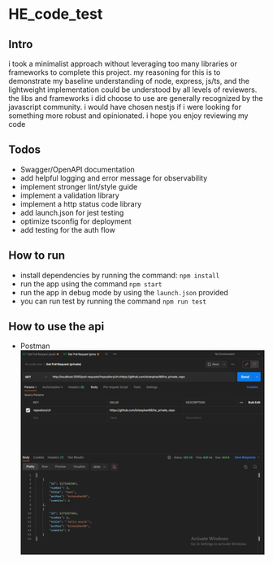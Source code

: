 # HE_code_test

## Intro
i took a minimalist approach without leveraging too many libraries or frameworks to complete this project. my reasoning for this is to demonstrate my baseline understanding of node, express, js/ts, and the lightweight implementation could be understood by all levels of reviewers. the libs and frameworks i did choose to use are generally recognized by the javascript community. i would have chosen nestjs if i were looking for something more robust and opinionated. i hope you enjoy reviewing my code

## Todos
  * Swagger/OpenAPI documentation
  * add helpful logging and error message for observability
  * implement stronger lint/style guide
  * implement a validation library
  * implement a http status code library
  * add launch.json for jest testing
  * optimize tsconfig for deployment
  * add testing for the auth flow

## How to run
 * install dependencies by running the command: `npm install`
 * run the app using the command `npm start`
 * run the app in debug mode by using the `launch.json` provided
 * you can run test by running the command `npm run test`

## How to use the api
  * Postman
  ![alt text](./how-to-use.PNG "How to use")
